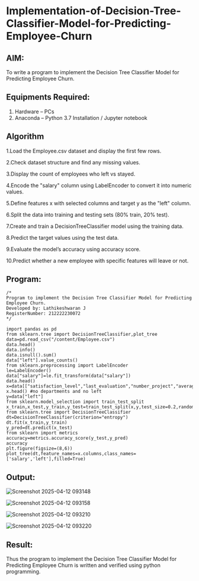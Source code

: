 # Implementation-of-Decision-Tree-Classifier-Model-for-Predicting-Employee-Churn

## AIM:
To write a program to implement the Decision Tree Classifier Model for Predicting Employee Churn.

## Equipments Required:
1. Hardware – PCs
2. Anaconda – Python 3.7 Installation / Jupyter notebook

## Algorithm
1.Load the Employee.csv dataset and display the first few rows.

2.Check dataset structure and find any missing values.

3.Display the count of employees who left vs stayed.

4.Encode the "salary" column using LabelEncoder to convert it into numeric values.

5.Define features x with selected columns and target y as the "left" column.

6.Split the data into training and testing sets (80% train, 20% test).

7.Create and train a DecisionTreeClassifier model using the training data.

8.Predict the target values using the test data.

9.Evaluate the model’s accuracy using accuracy score.

10.Predict whether a new employee with specific features will leave or not. 

## Program:
```
/*
Program to implement the Decision Tree Classifier Model for Predicting Employee Churn.
Developed by: Lathikeshwaran J
RegisterNumber: 212222230072
*/
```
```
import pandas as pd
from sklearn.tree import DecisionTreeClassifier,plot_tree
data=pd.read_csv("/content/Employee.csv")
data.head()
data.info()
data.isnull().sum()
data["left"].value_counts()
from sklearn.preprocessing import LabelEncoder
le=LabelEncoder()
data["salary"]=le.fit_transform(data["salary"])
data.head()
x=data[["satisfaction_level","last_evaluation","number_project","average_montly_hours","t
x.head() #no departments and no left
y=data["left"]
from sklearn.model_selection import train_test_split
x_train,x_test,y_train,y_test=train_test_split(x,y,test_size=0.2,random_state=100)
from sklearn.tree import DecisionTreeClassifier
dt=DecisionTreeClassifier(criterion="entropy")
dt.fit(x_train,y_train)
y_pred=dt.predict(x_test)
from sklearn import metrics
accuracy=metrics.accuracy_score(y_test,y_pred)
accuracy
plt.figure(figsize=(8,6))
plot_tree(dt,feature_names=x.columns,class_names=['salary','left'],filled=True)
```
## Output:

![Screenshot 2025-04-12 093148](https://github.com/user-attachments/assets/d0b866a0-bf20-4447-aa03-6549aa9f1078)

![Screenshot 2025-04-12 093158](https://github.com/user-attachments/assets/eacfbf4d-83c6-4eb8-b531-84b798636b8b)

![Screenshot 2025-04-12 093210](https://github.com/user-attachments/assets/8efb2359-cb3b-49d6-b07c-084e51c558a3)

![Screenshot 2025-04-12 093220](https://github.com/user-attachments/assets/211d24c4-8177-4dbe-9b0d-90f4d35c0092)

## Result:
Thus the program to implement the  Decision Tree Classifier Model for Predicting Employee Churn is written and verified using python programming.
